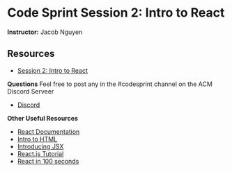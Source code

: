 # Code Sprint Session 2: Intro to React
**Instructor:** Jacob Nguyen

## Resources
- [Session 2: Intro to React](https://tinyurl.com/codesprint-s2)

**Questions** Feel free to post any in the #codesprint channel on the ACM Discord Serveer
- [Discord](https://tinyurl.com/acm-csuf-discord)

**Other Useful Resources**
- [React Documentation](https://reactjs.org/docs/getting-started.html)
- [Intro to HTML](https://www.w3schools.com/html/html_intro.asp)
- [Introducing JSX](https://reactjs.org/docs/introducing-jsx.html)
- [React.js Tutorial](https://reactjs.org/tutorial/tutorial.html)
- [React in 100 seconds](https://www.youtube.com/watch?v=Tn6-PIqc4UM)
